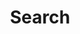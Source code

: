 ---
title: "Search"
layout: "search"
summary: "Search the site"
placeholder: "Search..."
hiddenInHomeList: true
---